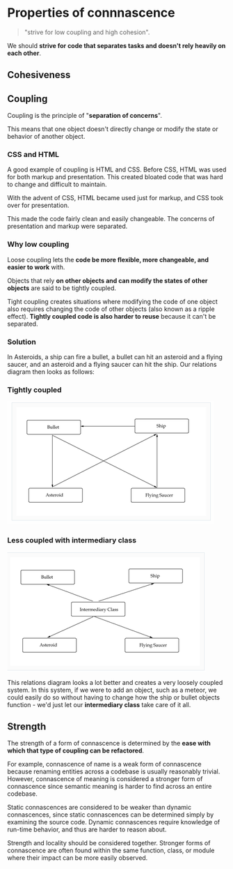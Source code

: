 # Properties of connnascence

> "strive for low coupling and high cohesion". 

We should **strive for code that separates tasks and doesn't rely heavily on each other**.

## Cohesiveness

## Coupling
Coupling is the principle of "**separation of concerns**". 

This means that one object doesn't directly change or modify the state or behavior of another object.

### CSS and HTML
A good example of coupling is HTML and CSS. Before CSS, HTML was used for both markup and presentation. This created bloated code that was hard to change and difficult to maintain. 

With the advent of CSS, HTML became used just for markup, and CSS took over for presentation. 

This made the code fairly clean and easily changeable. The concerns of presentation and markup were separated.


### Why low coupling
Loose coupling lets the **code be more flexible, more changeable, and easier to work** with.

Objects that rely **on other objects and can modify the states of other objects** are said to be tightly coupled. 

Tight coupling creates situations where modifying the code of one object also requires changing the code of other objects (also known as a ripple effect). **Tightly coupled code is also harder to reuse** because it can't be separated.

### Solution

In Asteroids, a ship can fire a bullet, a bullet can hit an asteroid and a flying saucer, and an asteroid and a flying saucer can hit the ship. Our relations diagram then looks as follows:

### Tightly coupled 
![Alt Text](pic1.png) 

### Less coupled with intermediary class
![Alt Text](pic2.png) 

This relations diagram looks a lot better and creates a very loosely coupled system. In this system, if we were to add an object, such as a meteor, we could easily do so without having to change how the ship or bullet objects function - we'd just let our **intermediary class** take care of it all.


## Strength
The strength of a form of connascence is determined by the **ease with which that type of coupling can be refactored**. 

For example, connascence of name is a weak form of connascence because renaming entities across a codebase is usually reasonably trivial. However, connascence of meaning is considered a stronger form of connascence since semantic meaning is harder to find across an entire codebase.

Static connascences are considered to be weaker than dynamic connascences, since static connascences can be determined simply by examining the source code. Dynamic connascences require knowledge of run-time behavior, and thus are harder to reason about.

Strength and locality should be considered together. Stronger forms of connascence are often found within the same function, class, or module where their impact can be more easily observed.
